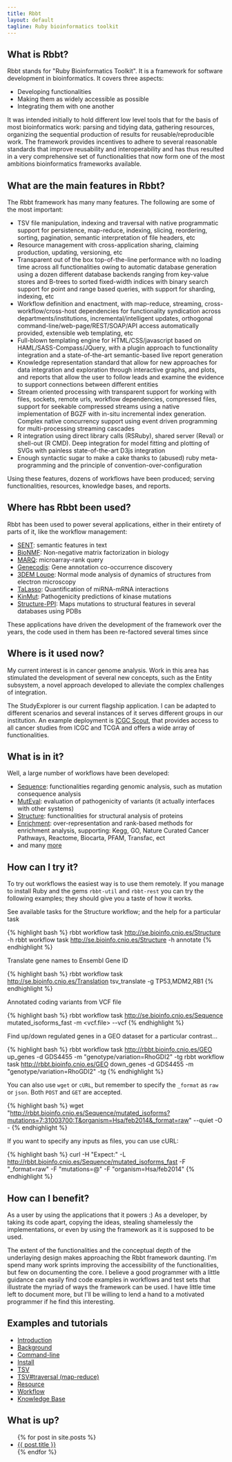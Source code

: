 ```yaml
---
title: Rbbt
layout: default
tagline: Ruby bioinformatics toolkit
---
```



What is Rbbt?
-------------

Rbbt stands for "Ruby Bioinformatics Toolkit". It is a framework for software
development in bioinformatics. It covers three aspects:

* Developing functionalities
* Making them as widely accessible as possible
* Integrating them with one another

It was intended initially to hold different low level tools that for the basis
of most bioinformatics work: parsing and tidying data, gathering resources,
organizing the sequential production of results for reusable/reproducible work.
The framework provides incentives to adhere to several reasonable standards that
improve reusability and interoperability and has thus resulted in a very
comprehensive set of functionalities that now form one of the most ambitions
bioinformatics frameworks available.


What are the main features in Rbbt?
-------------

The Rbbt framework has many many features. The following are some of the most
important:

* TSV file manipulation, indexing and traversal with native programmatic
  support for persistence, map-reduce, indexing, slicing, reordering, sorting,
  pagination, semantic interpretation of file headers, etc
* Resource management with cross-application sharing, claiming production,
  updating, versioning, etc
* Transparent out of the box top-of-the-line performance with no loading time
  across all functionalities owing to automatic database generation using a
  dozen different database backends ranging from key-value stores and B-trees
  to sorted fixed-width indices with binary search support for point and range
  based queries, with support for sharding, indexing, etc
* Workflow definition and enactment, with map-reduce, streaming,
  cross-workflow/cross-host dependencies for functionality syndication across
  departments/institutions, incremental/intelligent updates,
  orthogonal command-line/web-page/REST/SOAP/API access automatically
  provided, extensible web templating, etc
* Full-blown templating engine for HTML/CSS/javascript based on
  HAML/SASS-Compass/JQuery, with a plugin approach to functionality integration
  and a state-of-the-art semantic-based live report generation
* Knowledge representation standard that allow for new approaches for data
  integration and exploration through interactive graphs, and plots, and
  reports that allow the user to follow leads and examine the evidence to
  support connections between different entities
* Stream oriented processing with transparent support for working with files,
  sockets, remote urls, workflow dependencies, compressed files, support for
  seekable compressed streams using a native implementation of BGZF with
  in-situ incremental index generation. Complex native concurrency support
  using event driven programming for multi-processing streaming cascades
* R integration using direct library calls (RSRuby), shared server (Reval) or
  shell-out (R CMD). Deep integration for model fitting and plotting of SVGs with
  painless state-of-the-art D3js integration
* Enough syntactic sugar to make a cake thanks to (abused) ruby meta-programming and the
  principle of convention-over-configuration

Using these features, dozens of workflows have been produced; serving
functionalities, resources, knowledge bases, and reports.

Where has Rbbt been used?
-------------------------

Rbbt has been used to power several applications, either in their entirety of
parts of it, like the workflow management:

* [SENT](http://sent.dacya.ucm.es/): semantic features in text
* [BioNMF](http://bionmf.dacya.ucm.es/): Non-negative matrix factorization in biology
* [MARQ](http://marq.dacya.ucm.es/): microarray-rank query
* [Genecodis](http://genecodis.cnb.csic.es/): Gene annotation co-occurrence discovery
* [3DEM Loupe](http://3demloupe.cnb.csic.es): Normal mode analysis of dynamics of structures from electron microscopy
* [TaLasso](http://talasso.cnb.csic.es/): Quantification of miRNA-mRNA interactions
* [KinMut](http://wkinmut.bioinfo.cnio.es/): Pathogenicity predictions of kinase mutations
* [Structure-PPI](http://structureppi.bioinfo.cnio.es/): Maps mutations to
  structural features in several databases using PDBs 

These applications have driven the development of the framework over the
years, the code used in them has been re-factored several times since

Where is it used now?
---------------------

My current interest is in cancer genome analysis. Work in this area has
stimulated the development of several new concepts, such as the Entity
subsystem, a novel approach developed to alleviate the complex challenges of
integration.


The StudyExplorer is our current flagship application. I can be adapted to different
scenarios and several instances of it serves different groups in our institution. An
example deployment is [ICGC Scout](http://se.bioinfo.cnio.es), that provides access to 
all cancer studies from ICGC and TCGA and offers a wide array of functionalities.

What is in it?
--------------

Well, a large number of workflows have been developed:

* [Sequence](https://github.com/Rbbt-Workflows/sequence): functionalities regarding genomic analysis, such as mutation consequence analysis
* [MutEval](https://github.com/Rbbt-Workflows/mut_eval): evaluation of pathogenicity of variants (it actually interfaces with other systems)
* [Structure](https://github.com/Rbbt-Workflows/structure): functionalities for structural analysis of proteins
* [Enrichment](https://github.com/Rbbt-Workflows/enrichment): over-representation and rank-based methods for enrichment analysis, supporting: Kegg, GO, Nature Curated Cancer Pathways, Reactome, Biocarta, PFAM, Transfac, ect
* and many [more](https://github.com/Rbbt-Workflows)

How can I try it?
-----------------

To try out workflows the easiest way is to use them remotely. If you manage to
install Ruby and the gems `rbbt-util` and `rbbt-rest` you can try the following
examples; they should give you a taste of how it works.

See available tasks for the Structure workflow; and the help for a particular task

{% highlight bash %}
rbbt workflow task http://se.bioinfo.cnio.es/Structure -h
rbbt workflow task http://se.bioinfo.cnio.es/Structure -h annotate
{% endhighlight %}


Translate gene names to Ensembl Gene ID

{% highlight bash %}
rbbt workflow task http://se.bioinfo.cnio.es/Translation tsv_translate -g TP53,MDM2,RB1
{% endhighlight %}

Annotated coding variants from VCF file

{% highlight bash %}
rbbt workflow task http://se.bioinfo.cnio.es/Sequence mutated_isoforms_fast -m <vcf.file> --vcf
{% endhighlight %}

Find up/down regulated genes in a GEO dataset for a particular contrast...

{% highlight bash %}
rbbt workflow task http://rbbt.bioinfo.cnio.es/GEO up_genes -d GDS4455 -m "genotype/variation=RhoGDI2" -tg
rbbt workflow task http://rbbt.bioinfo.cnio.es/GEO down_genes -d GDS4455 -m "genotype/variation=RhoGDI2" -tg
{% endhighlight %}

You can also use `wget` or `cURL`, but remember to specify the `_format` as
`raw` or `json`. Both `POST` and `GET` are accepted.

{% highlight bash %}
wget "http://rbbt.bioinfo.cnio.es/Sequence/mutated_isoforms?mutations=7:31003700:T&organism=Hsa/feb2014&_format=raw" --quiet -O -
{% endhighlight %}

If you want to specify any inputs as files, you can use cURL:

{% highlight bash %}
curl -H "Expect:" -L http://rbbt.bioinfo.cnio.es/Sequence/mutated_isoforms_fast -F "_format=raw" -F "mutations=@<file>" -F "organism=Hsa/feb2014"
{% endhighlight %}

How can I benefit?
------------------

As a user by using the applications that it powers :) As a developer, by taking
its code apart, copying the ideas, stealing shamelessly the implementations,
or even by using the framework as it is supposed to be used. 

The extent of the functionalities and the conceptual depth of the underlaying
design makes approaching the Rbbt framework daunting. I'm spend many work
sprints improving the accessibility of the functionalities, but few on
documenting the core. I believe a good programmer with a little guidance can
easily find code examples in workflows and test sets that illustrate the myriad
of ways the framework can be used. I have little time left to document more,
but I'll be willing to lend a hand to a motivated programmer if he find this
interesting.

Examples and tutorials
----------------------
* [Introduction](tutorial/introduction)
* [Background](tutorial/background)
* [Command-line](tutorial/commandline)
* [Install](tutorial/install)
* [TSV](tutorial/TSV)
* [TSV#traversal (map-reduce)](tutorial/map_reduce)
* [Resource](tutorial/Resource)
* [Workflow](tutorial/Workflow)
* [Knowledge Base](tutorial/knowledge_base)

What is up?
-----------

<ul>
  {% for post in site.posts %}
    <li>
      <a href="{{ site.baseurl }}{{ post.url }}">{{ post.title }}</a>
    </li>
  {% endfor %}
</ul>
